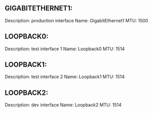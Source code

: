 GIGABITETHERNET1:
---------------------
Description: production interface
Name: GigabitEthernet1
MTU: 1500

LOOPBACK0:
---------------------
Description: test interface 1
Name: Loopback0
MTU: 1514

LOOPBACK1:
---------------------
Description: test interface 2
Name: Loopback1
MTU: 1514

LOOPBACK2:
---------------------
Description: dev interface 
Name: Loopback2
MTU: 1514

